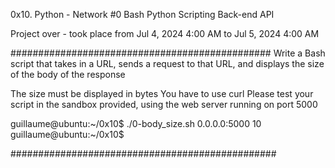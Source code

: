 0x10. Python - Network #0
Bash
Python
Scripting
Back-end
API

Project over - took place from Jul 4, 2024 4:00 AM to Jul 5, 2024 4:00 AM

###############################################
Write a Bash script that takes in a URL, sends a request to that URL, and displays the size of the body of the response

The size must be displayed in bytes
You have to use curl
Please test your script in the sandbox provided, using the web server running on port 5000

guillaume@ubuntu:~/0x10$ ./0-body_size.sh 0.0.0.0:5000
10
guillaume@ubuntu:~/0x10$

################################################

